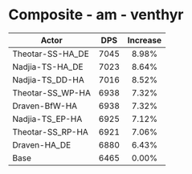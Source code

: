 # Composite - am - venthyr
| Actor | DPS | Increase |
|---|:---:|:---:|
|Theotar-SS-HA_DE|7045|8.98%|
|Nadjia-TS-HA_DE|7023|8.64%|
|Nadjia-TS_DD-HA|7016|8.52%|
|Theotar-SS_WP-HA|6938|7.32%|
|Draven-BfW-HA|6938|7.32%|
|Nadjia-TS_EP-HA|6925|7.12%|
|Theotar-SS_RP-HA|6921|7.06%|
|Draven-HA_DE|6880|6.43%|
|Base|6465|0.00%|
